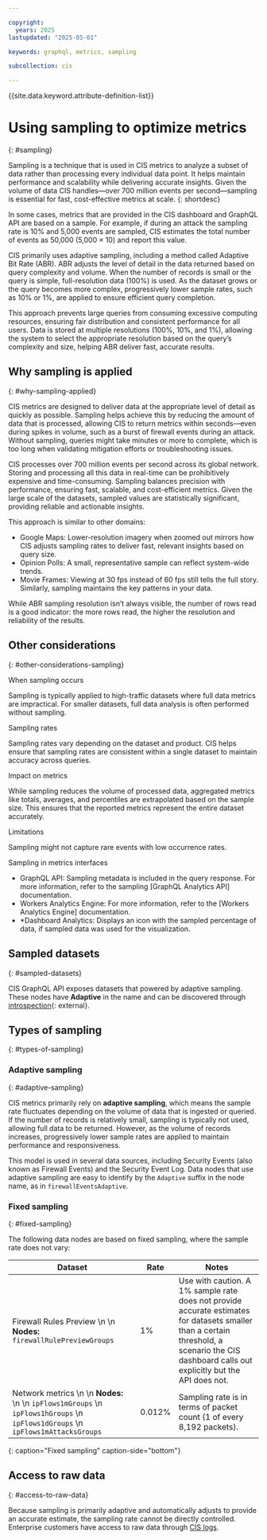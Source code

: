 ```yaml
---

copyright:
  years: 2025
lastupdated: "2025-05-01"

keywords: graphql, metrics, sampling

subcollection: cis

---
```


{{site.data.keyword.attribute-definition-list}}

# Using sampling to optimize metrics
{: #sampling}

Sampling is a technique that is used in CIS metrics to analyze a subset of data rather than processing every individual data point. It helps maintain performance and scalability while delivering accurate insights. Given the volume of data CIS handles—over 700 million events per second—sampling is essential for fast, cost-effective metrics at scale.
{: shortdesc}

In some cases, metrics that are provided in the CIS dashboard and GraphQL API are based on a sample. For example, if during an attack the sampling rate is 10% and 5,000 events are sampled, CIS estimates the total number of events as 50,000 (5,000 × 10) and report this value.

CIS primarily uses adaptive sampling, including a method called Adaptive Bit Rate (ABR). ABR adjusts the level of detail in the data returned based on query complexity and volume. When the number of records is small or the query is simple, full-resolution data (100%) is used. As the dataset grows or the query becomes more complex, progressively lower sample rates, such as 10% or 1%, are applied to ensure efficient query completion.

This approach prevents large queries from consuming excessive computing resources, ensuring fair distribution and consistent performance for all users. Data is stored at multiple resolutions (100%, 10%, and 1%), allowing the system to select the appropriate resolution based on the query’s complexity and size, helping ABR deliver fast, accurate results.
 
## Why sampling is applied
{: #why-sampling-applied} 

CIS metrics are designed to deliver data at the appropriate level of detail as quickly as possible. Sampling helps achieve this by reducing the amount of data that is processed, allowing CIS to return metrics within seconds—even during spikes in volume, such as a burst of firewall events during an attack. Without sampling, queries might take minutes or more to complete, which is too long when validating mitigation efforts or troubleshooting issues.

CIS processes over 700 million events per second across its global network. Storing and processing all this data in real-time can be prohibitively expensive and time-consuming. Sampling balances precision with performance, ensuring fast, scalable, and cost-efficient metrics. Given the large scale of the datasets, sampled values are statistically significant, providing reliable and actionable insights.

This approach is similar to other domains:

* Google Maps: Lower-resolution imagery when zoomed out mirrors how CIS adjusts sampling rates to deliver fast, relevant insights based on query size.
* Opinion Polls: A small, representative sample can reflect system-wide trends.
* Movie Frames: Viewing at 30 fps instead of 60 fps still tells the full story. Similarly, sampling maintains the key patterns in your data.

While ABR sampling resolution isn’t always visible, the number of rows read is a good indicator: the more rows read, the higher the resolution and reliability of the results.

## Other considerations
{: #other-considerations-sampling}
 
When sampling occurs

Sampling is typically applied to high-traffic datasets where full data metrics are impractical.
    For smaller datasets, full data analysis is often performed without sampling.

Sampling rates

Sampling rates vary depending on the dataset and product. CIS helps ensure that sampling rates are consistent within a single dataset to maintain accuracy across queries.

Impact on metrics

While sampling reduces the volume of processed data, aggregated metrics like totals, averages, and percentiles are extrapolated based on the sample size. This ensures that the reported metrics represent the entire dataset accurately.

Limitations

Sampling might not capture rare events with low occurrence rates.

Sampling in metrics interfaces

* GraphQL API: Sampling metadata is included in the query response. For more information, refer to the sampling [GraphQL Analytics API] documentation.
* Workers Analytics Engine: For more information, refer to the [Workers Analytics Engine] documentation.
* *Dashboard Analytics: Displays an icon with the sampled percentage of data, if sampled data was used for the visualization.

## Sampled datasets
{: #sampled-datasets}

CIS GraphQL API exposes datasets that powered by adaptive sampling. These nodes have **Adaptive** in the name and can be discovered through [introspection](https://graphql.org/learn/introspection/){: external}. 

## Types of sampling
{: #types-of-sampling}

### Adaptive sampling
{: #adaptive-sampling}

CIS metrics primarily rely on **adaptive sampling**, which means the sample rate fluctuates depending on the volume of data that is ingested or queried. If the number of records is relatively small, sampling is typically not used, allowing full data to be returned. However, as the volume of records increases, progressively lower sample rates are applied to maintain performance and responsiveness.

This model is used in several data sources, including Security Events (also known as Firewall Events) and the Security Event Log. Data nodes that use adaptive sampling are easy to identify by the `Adaptive` suffix in the node name, as in `firewallEventsAdaptive`.

### Fixed sampling
{: #fixed-sampling}

The following data nodes are based on fixed sampling, where the sample rate does not vary:

| Dataset | Rate | Notes  |
| ----- | ----- | ----- |  
| Firewall Rules Preview \n \n **Nodes:** `firewallRulePreviewGroups` | 1% | Use with caution. A 1% sample rate does not provide accurate estimates for datasets smaller than a certain threshold, a scenario the CIS dashboard calls out explicitly but the API does not. |
| Network metrics \n \n **Nodes:** \n \n `ipFlows1mGroups` \n `ipFlows1hGroups` \n `ipFlows1dGroups` \n `ipFlows1mAttacksGroups`| 0.012% | Sampling rate is in terms of packet count (1 of every 8,192 packets). |   
{: caption="Fixed sampling" caption-side="bottom"}   

## Access to raw data
{: #access-to-raw-data}

Because sampling is primarily adaptive and automatically adjusts to provide an accurate estimate, the sampling rate cannot be directly controlled. Enterprise customers have access to raw data through [CIS logs](/docs/cis?topic=cis-logpush).
